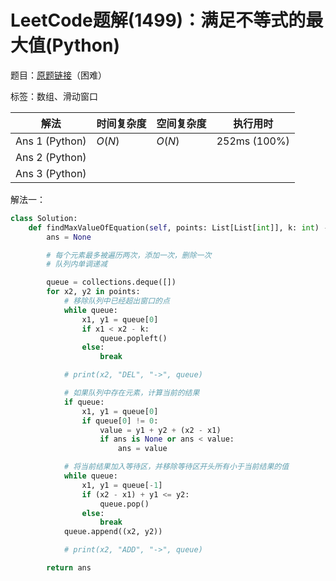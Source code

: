 # LeetCode题解(1499)：满足不等式的最大值(Python)

题目：[原题链接](https://leetcode-cn.com/problems/max-value-of-equation/)（困难）

标签：数组、滑动窗口

| 解法           | 时间复杂度 | 空间复杂度 | 执行用时     |
| -------------- | ---------- | ---------- | ------------ |
| Ans 1 (Python) | $O(N)$     | $O(N)$     | 252ms (100%) |
| Ans 2 (Python) |            |            |              |
| Ans 3 (Python) |            |            |              |

解法一：

```python
class Solution:
    def findMaxValueOfEquation(self, points: List[List[int]], k: int) -> int:
        ans = None

        # 每个元素最多被遍历两次，添加一次，删除一次
        # 队列内单调递减

        queue = collections.deque([])
        for x2, y2 in points:
            # 移除队列中已经超出窗口的点
            while queue:
                x1, y1 = queue[0]
                if x1 < x2 - k:
                    queue.popleft()
                else:
                    break

            # print(x2, "DEL", "->", queue)

            # 如果队列中存在元素，计算当前的结果
            if queue:
                x1, y1 = queue[0]
                if queue[0] != 0:
                    value = y1 + y2 + (x2 - x1)
                    if ans is None or ans < value:
                        ans = value

            # 将当前结果加入等待区，并移除等待区开头所有小于当前结果的值
            while queue:
                x1, y1 = queue[-1]
                if (x2 - x1) + y1 <= y2:
                    queue.pop()
                else:
                    break
            queue.append((x2, y2))

            # print(x2, "ADD", "->", queue)

        return ans
```